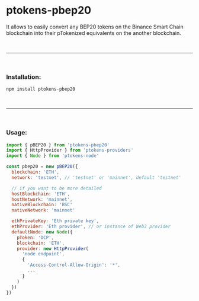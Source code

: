 # ptokens-pbep20

It allows to easily convert any BEP20 tokens on the Binance Smart Chain blockchain into their pTokenized equivalents on the another blockchain.

&nbsp;

***

&nbsp;

### Installation:

```
npm install ptokens-pbep20
```

&nbsp;

***

&nbsp;

### Usage:

```js
import { pBEP20 } from 'ptokens-pbep20'
import { HttpProvider } from 'ptokens-providers' 
import { Node } from 'ptokens-node'

const pbep20 = new pBEP20({
  blockchain: 'ETH',
  network: 'testnet', // 'testnet' or 'mainnet', default 'testnet'

  // if you want to be more detailed
  hostBlockchain: 'ETH',
  hostNetwork: 'mainnet',
  nativeBlockchain: 'BSC'
  nativeNetwork: 'mainnet'

  ethPrivateKey: 'Eth private key',
  ethProvider: 'Eth provider', // or instance of Web3 provider
  defaultNode: new Node({
    pToken: 'OCP',
    blockchain: 'ETH',
    provider: new HttpProvider(
      'node endpoint',
      {
        'Access-Control-Allow-Origin': '*',
        ...
      }
    )
  })
})
```